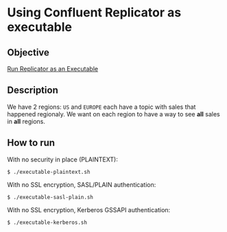 # Using Confluent Replicator as executable

## Objective

[Run Replicator as an Executable](https://docs.confluent.io/current/multi-dc-replicator/replicator-run.html#run-crep-as-an-executable)

## Description

We have 2 regions: `US` and `EUROPE` each have a topic with sales that happened regionaly.
We want on each region to have a way to see **all** sales in **all** regions.

## How to run

With no security in place (PLAINTEXT):

```
$ ./executable-plaintext.sh
```

With no SSL encryption, SASL/PLAIN authentication:

```
$ ./executable-sasl-plain.sh
```

With no SSL encryption, Kerberos GSSAPI authentication:

```
$ ./executable-kerberos.sh
```